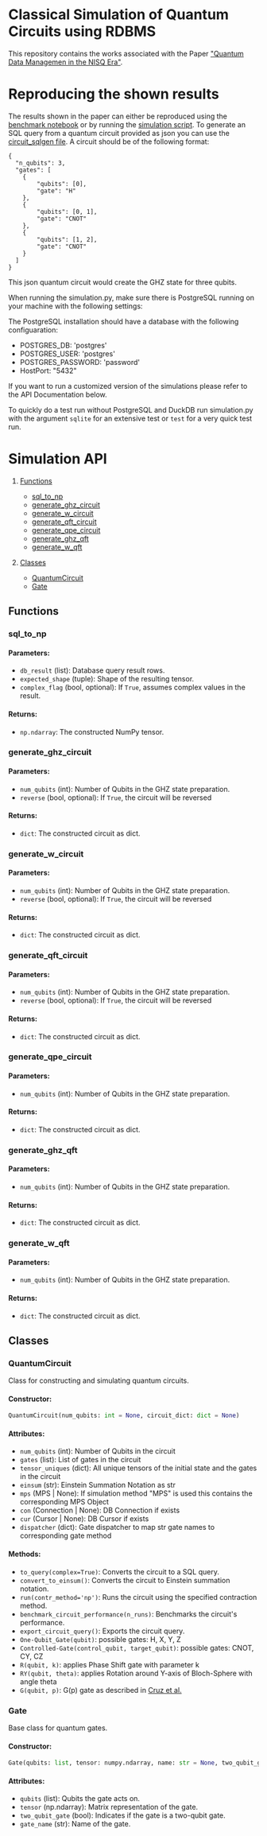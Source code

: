 # Classical Simulation of Quantum Circuits using RDBMS

This repository contains the works associated with the Paper ["Quantum Data Managemen in the NISQ Era"](https://arxiv.org/pdf/2409.14111).


# Reproducing the shown results

The results shown in the paper can either be reproduced using the [benchmark notebook](benchmark.ipynb) or by running the [simulation script](simulation.py).
To generate an SQL query from a quantum circuit provided as json you can use the [circuit_sqlgen file](circuit_sqlgen.py). A circuit should be of the following format:

```
{
  "n_qubits": 3,
  "gates": [
    {
        "qubits": [0],
        "gate": "H"
    },
    {
        "qubits": [0, 1],
        "gate": "CNOT"
    },
    {
        "qubits": [1, 2],
        "gate": "CNOT"
    }
  ]
}
```

This json quantum circuit would create the GHZ state for three qubits.

When running the simulation.py, make sure there is PostgreSQL running on your machine with the following settings:

The PostgreSQL installation should have a database with the following configuaration:

- POSTGRES_DB: 'postgres'
- POSTGRES_USER: 'postgres'
- POSTGRES_PASSWORD: 'password'
- HostPort: "5432"

If you want to run a customized version of the simulations please refer to the API Documentation below.

To quickly do a test run without PostgreSQL and DuckDB run simulation.py with the argument `sqlite` for an extensive test or `test` for a very quick test run.

# Simulation API
1. [Functions](#functions)
    - [sql_to_np](#sql_to_np)
    - [generate_ghz_circuit](#generate_ghz_circuit)
    - [generate_w_circuit](#generate_w_circuit)
    - [generate_qft_circuit](#generate_qft_circuit)
    - [generate_qpe_circuit](#generate_qpe_circuit)
    - [generate_ghz_qft](#generate_ghz_qft)
    - [generate_w_qft](#generate_w_qft)

2. [Classes](#classes)
    - [QuantumCircuit](#quantumcircuit)
    - [Gate](#gate)


## Functions

### sql_to_np
#### Parameters:
- `db_result` (list): Database query result rows.
- `expected_shape` (tuple): Shape of the resulting tensor.
- `complex_flag` (bool, optional): If `True`, assumes complex values in the result.

#### Returns:
- `np.ndarray`: The constructed NumPy tensor.

### generate_ghz_circuit
#### Parameters:
- `num_qubits` (int): Number of Qubits in the GHZ state preparation.
- `reverse` (bool, optional): If `True`, the circuit will be reversed

#### Returns:
- `dict`: The constructed circuit as dict.

### generate_w_circuit
#### Parameters:
- `num_qubits` (int): Number of Qubits in the GHZ state preparation.
- `reverse` (bool, optional): If `True`, the circuit will be reversed

#### Returns:
- `dict`: The constructed circuit as dict.

### generate_qft_circuit
#### Parameters:
- `num_qubits` (int): Number of Qubits in the GHZ state preparation.
- `reverse` (bool, optional): If `True`, the circuit will be reversed

#### Returns:
- `dict`: The constructed circuit as dict.

### generate_qpe_circuit
#### Parameters:
- `num_qubits` (int): Number of Qubits in the GHZ state preparation.

#### Returns:
- `dict`: The constructed circuit as dict.

### generate_ghz_qft
#### Parameters:
- `num_qubits` (int): Number of Qubits in the GHZ state preparation.

#### Returns:
- `dict`: The constructed circuit as dict.

### generate_w_qft
#### Parameters:
- `num_qubits` (int): Number of Qubits in the GHZ state preparation.

#### Returns:
- `dict`: The constructed circuit as dict.


## Classes

### QuantumCircuit
Class for constructing and simulating quantum circuits.

#### Constructor:
```python
QuantumCircuit(num_qubits: int = None, circuit_dict: dict = None)
```

#### Attributes:
- `num_qubits` (int): Number of Qubits in the circuit
- `gates` (list): List of gates in the circuit
- `tensor_uniques` (dict): All unique tensors of the initial state and the gates in the circuit
- `einsum`  (str): Einstein Summation Notation as str
- `mps` (MPS | None): If simulation method "MPS" is used this contains the corresponding MPS Object
- `con` (Connection | None): DB Connection if exists
- `cur` (Cursor | None): DB Cursor if exists
- `dispatcher` (dict): Gate dispatcher to map str gate names to corresponding gate method

#### Methods:

- `to_query(complex=True)`: Converts the circuit to a SQL query.
- `convert_to_einsum()`: Converts the circuit to Einstein summation notation.
- `run(contr_method='np')`: Runs the circuit using the specified contraction method.
- `benchmark_circuit_performance(n_runs)`: Benchmarks the circuit's performance.
- `export_circuit_query()`: Exports the circuit query.
- `One-Qubit_Gate(qubit)`: possible gates: H, X, Y, Z
- `Controlled-Gate(control_qubit, target_qubit)`: possible gates: CNOT, CY, CZ
- `R(qubit, k)`: applies Phase Shift gate with parameter k
- `RY(qubit, theta)`: applies Rotation around Y-axis of Bloch-Sphere with angle theta
- `G(qubit, p)`: G(p) gate as described in [Cruz et al.](https://arxiv.org/pdf/1807.05572)


### Gate
Base class for quantum gates.

#### Constructor:
```python
Gate(qubits: list, tensor: numpy.ndarray, name: str = None, two_qubit_gate: bool = False)
```

#### Attributes:
- `qubits` (list): Qubits the gate acts on.
- `tensor` (np.ndarray): Matrix representation of the gate.
- `two_qubit_gate` (bool): Indicates if the gate is a two-qubit gate.
- `gate_name` (str): Name of the gate.